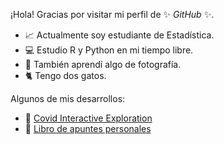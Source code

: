 ¡Hola! Gracias por visitar mi perfil de ✨ _GitHub_ ✨.

- 📈 Actualmente soy estudiante de Estadística.
- 💻 Estudio R y Python en mi tiempo libre.
- 📸 También aprendí algo de fotografía.
- 🐈 Tengo dos gatos.

Algunos de mis desarrollos:
- 🦠 [Covid Interactive Exploration](https://estebanr.shinyapps.io/covid-interactive-exploration/)
- 📖 [Libro de apuntes personales](https://estebanrucan.github.io/personal-book/)
